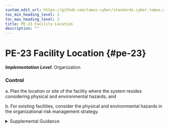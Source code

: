 ```yaml
---
custom_edit_url: https://github.com/tamus-cyber/standards.cyber.tamus.edu/tree/main/static/content/tamus.edu/TAMUS_profile.xml
toc_min_heading_level: 2
toc_max_heading_level: 2
title: PE-23 Facility Location
description: ""
---
```


# PE-23 Facility Location {#pe-23}

_**Implementation Level**_: Organization

### Control

a. Plan the location or site of the facility where the system resides considering physical and environmental hazards; and

b. For existing facilities, consider the physical and environmental hazards in the organizational risk management strategy.

<details>
  <summary>Supplemental Guidance</summary>

a. Plan the location or site of the facility where the system resides considering physical and environmental hazards; and

b. For existing facilities, consider the physical and environmental hazards in the organizational risk management strategy.

</details>

